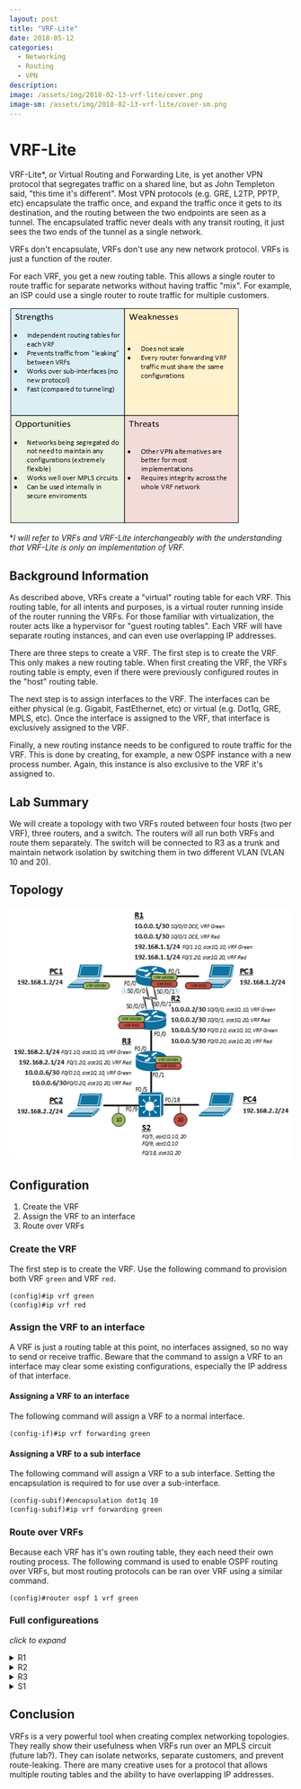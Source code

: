 ```yaml
---
layout: post
title: "VRF-Lite"
date: 2018-05-12
categories:
  - Networking
  - Routing
  - VPN
description: 
image: /assets/img/2018-02-13-vrf-lite/cover.png
image-sm: /assets/img/2018-02-13-vrf-lite/cover-sm.png 
---
```

# VRF-Lite

VRF-Lite*, or Virtual Routing and Forwarding Lite, is yet another VPN protocol that segregates traffic on a shared line, but as John Templeton said, "this time it's different". Most VPN protocols (e.g. GRE, L2TP, PPTP, etc) encapsulate the traffic once, and expand the traffic once it gets to its destination, and the routing between the two endpoints are seen as a tunnel. The encapsulated traffic never deals with any transit routing, it just sees the two ends of the tunnel as a single network.

VRFs don't encapsulate, VRFs don't use any new network protocol. VRFs is just a function of the router.

For each VRF, you get a new routing table. This allows a single router to route traffic for separate networks without having traffic "mix". For example, an ISP could use a single router to route traffic for multiple customers. 

![SWOT](/assets/img/2018-02-13-vrf-lite/swot.png)

**I will refer to VRFs and VRF-Lite interchangeably with the understanding that VRF-Lite is only an implementation of VRF.*

## Background Information

As described above, VRFs create a "virtual" routing table for each VRF. This routing table, for all intents and purposes, is a virtual router running inside of the router running the VRFs. For those familiar with virtualization, the router acts like a hypervisor for "guest routing tables". Each VRF will have separate routing instances, and can even use overlapping IP addresses.

There are three steps to create a VRF. The first step is to create the VRF. This only makes a new routing table. When first creating the VRF, the VRFs routing table is empty, even if there were previously configured routes in the "host" routing table.

The next step is to assign interfaces to the VRF. The interfaces can be either physical (e.g. Gigabit, FastEthernet, etc) or virtual (e.g. Dot1q, GRE, MPLS, etc). Once the interface is assigned to the VRF, that interface is exclusively assigned to the VRF.

Finally, a new routing instance needs to be configured to route traffic for the VRF. This is done by creating, for example, a new OSPF instance with a new process number. Again, this instance is also exclusive to the VRF it's assigned to.

## Lab Summary

We will create a topology with two VRFs routed between four hosts (two per VRF), three routers, and a switch. The routers will all run both VRFs and route them separately. The switch will be connected to R3 as a trunk and maintain network isolation by switching them in two different VLAN (VLAN 10 and 20).

## Topology

![Topology](/assets/img/2018-02-13-vrf-lite/topology.png)

## Configuration

1. Create the VRF
2. Assign the VRF to an interface
3. Route over VRFs

### Create the VRF

The first step is to create the VRF. Use the following command to provision both VRF `green` and VRF `red`.

```ios
(config)#ip vrf green
(config)#ip vrf red
```

### Assign the VRF to an interface

A VRF is just a routing table at this point, no interfaces assigned, so no way to send or receive traffic. Beware that the command to assign a VRF to an interface may clear some existing configurations, especially the IP address of that interface.

#### Assigning a VRF to an interface

The following command will assign a VRF to a normal interface.

```ios
(config-if)#ip vrf forwarding green
```

#### Assigning a VRF to a sub interface

The following command will assign a VRF to a sub interface. Setting the encapsulation is required to for use over a sub-interface.

```ios
(config-subif)#encapsulation dot1q 10
(config-subif)#ip vrf forwarding green
```

### Route over VRFs

Because each VRF has it's own routing table, they each need their own routing process. The following command is used to enable OSPF routing over VRFs, but most routing protocols can be ran over VRF using a similar command.

```ios
(config)#router ospf 1 vrf green
```

### Full configureations

*click to expand*

<details>
 <summary> R1</summary>
<xmp>
#R1

hostname R1

ip vrf green
ip vrf red

router ospf 1 vrf green
router-id 1.1.1.1
router ospf 2 vrf red
router-id 2.2.2.1

int s0/0/0
clock rate 64000
ip vrf forwarding green
ip address 10.0.0.1 255.255.255.252
ip ospf 1 area 0

int s0/0/1
clock rate 64000
ip vrf forwarding red
ip address 10.0.0.1 255.255.255.252
ip ospf 2 area 0

int f0/0
ip vrf forwarding green
ip add 192.168.1.1 255.255.255.0
ip ospf 1 area 0

int f0/1
ip vrf forwarding red
ip add 192.168.1.1 255.255.255.0
ip ospf 2 area 0
</xmp>

</details>
<details>
 <summary>R2</summary>
<xmp>
#R2

hostname R2

ip vrf green
ip vrf red

router ospf 1 vrf green
router-id 1.1.1.2
router ospf 2 vrf red
router-id 2.2.2.2

int s0/0/0
clock rate 64000
ip vrf forwarding green
ip address 10.0.0.2 255.255.255.252
ip ospf 1 area 0

int s0/0/1
clock rate 64000
ip vrf forwarding red
ip address 10.0.0.2 255.255.255.252
ip ospf 2 area 0


int f0/0.10
ip vrf forwarding green
encapsulation dot1q 10
ip add 10.0.0.5 255.255.255.252
ip ospf 1 area 0

int f0/0.20
ip vrf forwarding red
encapsulation dot1q 20
ip add 10.0.0.5 255.255.255.252
ip ospf 2 area 0
</xmp>

</details>
<details>
 <summary>R3</summary>
<xmp>
#R3

hostname R3

ip vrf green
ip vrf red

router ospf 1 vrf green
router-id 1.1.1.3
router ospf 2 vrf red
router-id 2.2.2.3

int f0/0.10
ip vrf forwarding green
encapsulation dot1q 10
ip add 10.0.0.6 255.255.255.252
ip ospf 1 area 0

int f0/0.20
ip vrf forwarding red
encapsulation dot1q 20
ip add 10.0.0.6 255.255.255.252
ip ospf 2 area 0

int f0/1.10
ip vrf forwarding green
encapsulation dot1q 10
ip add 192.168.2.1 255.255.255.0
ip ospf 1 area 0

int f0/1.20
ip vrf forwarding red
encapsulation dot1q 20
ip add 192.168.2.1 255.255.255.0
ip ospf 2 area 0
</xmp>

</details>
<details>
 <summary>S1</summary>
<xmp>
# S1

hostname S1

vlan 10
vlan 20

int f0/5
switchport trunk encap dot1q
switchport mode trunk

int f0/9
switchport mode access
switchport access vlan 10

int f0/18
switchport mode access
switchport access vlan 20
</xmp>

</details>

## Conclusion

VRFs is a very powerful tool when creating complex networking topologies. They really show their usefulness when VRFs run over an MPLS circuit (future lab?). They can isolate networks, separate customers, and prevent route-leaking. There are many creative uses for a protocol that allows multiple routing tables and the ability to have overlapping IP addresses.
